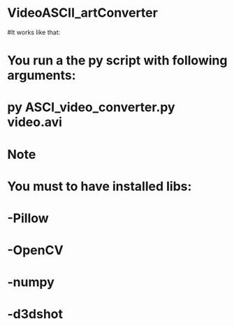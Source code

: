 # VideoASCII_artConverter
#It works like that: 
 # You run a the py script with following arguments:
 # py ASCI_video_converter.py video.avi
  
  
 # Note
 # You must to have installed libs: 
#  -Pillow
#  -OpenCV
#  -numpy
#  -d3dshot
